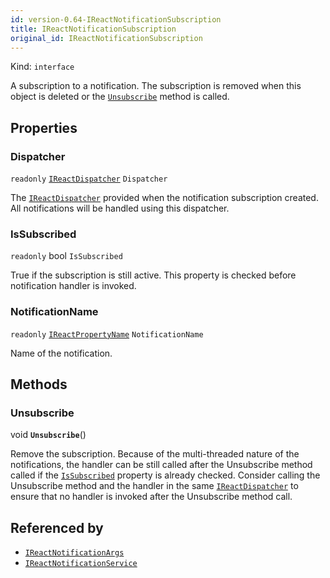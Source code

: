 ```yaml
---
id: version-0.64-IReactNotificationSubscription
title: IReactNotificationSubscription
original_id: IReactNotificationSubscription
---
```


Kind: `interface`



A subscription to a notification. The subscription is removed when this object is deleted or the [`Unsubscribe`](#unsubscribe) method is called.

## Properties
### Dispatcher
`readonly`  [`IReactDispatcher`](IReactDispatcher) `Dispatcher`

The [`IReactDispatcher`](IReactDispatcher) provided when the notification subscription created. All notifications will be handled using this dispatcher.

### IsSubscribed
`readonly`  bool `IsSubscribed`

True if the subscription is still active. This property is checked before notification handler is invoked.

### NotificationName
`readonly`  [`IReactPropertyName`](IReactPropertyName) `NotificationName`

Name of the notification.



## Methods
### Unsubscribe
void **`Unsubscribe`**()

Remove the subscription. Because of the multi-threaded nature of the notifications, the handler can be still called after the Unsubscribe method called if the [`IsSubscribed`](#issubscribed) property is already checked. Consider calling the Unsubscribe method and the handler in the same [`IReactDispatcher`](IReactDispatcher) to ensure that no handler is invoked after the Unsubscribe method call.






## Referenced by
- [`IReactNotificationArgs`](IReactNotificationArgs)
- [`IReactNotificationService`](IReactNotificationService)

